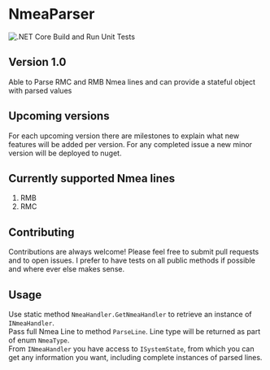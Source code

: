 # NmeaParser

![.NET Core Build and Run Unit Tests](https://github.com/DevsAnon/NmeaParser/workflows/.NET%20Core%20Build%20and%20Run%20Unit%20Tests/badge.svg?event=push)


## Version 1.0
Able to Parse RMC and RMB Nmea lines and can provide a stateful object with parsed values

## Upcoming versions
For each upcoming version there are milestones to explain what new features will be added per version. For any completed issue a new minor version will be deployed to nuget.

## Currently supported Nmea lines

1. RMB
2. RMC

## Contributing
Contributions are always welcome! Please feel free to submit pull requests and to open issues. I prefer to have tests on all public methods if possible and where ever else makes sense.


## Usage

Use static method `NmeaHandler.GetNmeaHandler` to retrieve an instance of `INmeaHandler`.</br>
Pass full Nmea Line to method `ParseLine`. Line type will be returned as part of enum `NmeaType`.</br>
From `INmeaHandler` you have access to `ISystemState`, from which you can get any information you want, including complete instances of parsed lines.</br>

